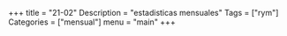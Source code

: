 +++
title = "21-02" 
Description = "estadisticas mensuales"
Tags = ["rym"]
Categories = ["mensual"]
menu = "main"
+++
<!--more-->
